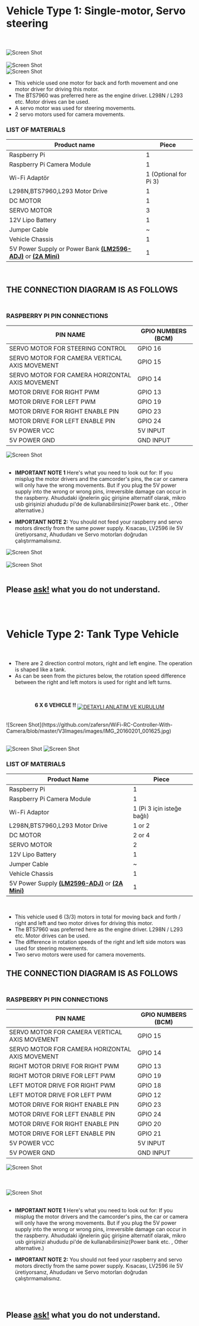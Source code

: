 
# Vehicle Type 1: Single-motor, Servo steering <br><br>



![Screen Shot](https://github.com/zafersn/WiFi-RC-Controller-With-Camera/blob/master/V3Images/images/IMG_20170118_191443_488.jpg)<br><br>
![Screen Shot](https://github.com/zafersn/WiFi-RC-Controller-With-Camera/blob/master/V3Images/images/IMG_20170109_181102.jpg)<br>
![Screen Shot](https://github.com/zafersn/WiFi-RC-Controller-With-Camera/blob/master/V3Images/images/IMG_20161226_171613.jpg)<br>
* This vehicle used one motor for back and forth movement and one motor driver for driving this motor.
 * The BTS7960 was preferred here as the engine driver. L298N / L293 etc.  Motor drives can be used.
* A servo motor was used for steering movements. <br>
* 2 servo motors used for camera movements.

### LIST OF MATERIALS
Product name| Piece
----| ---- 
Raspberry Pi| 1
Raspberry Pi Camera Module| 1
Wi-Fi Adaptör| 1 (Optional for Pi 3)
L298N,BTS7960,L293 Motor Drive| 1 
DC MOTOR|  1  
SERVO MOTOR| 3
12V Lipo Battery| 1
Jumper Cable | ~
Vehicle Chassis| 1
5V Power Supply or Power Bank  [**(LM2596-ADJ)**](http://www.robotistan.com/mini-ayarlanabilir-3a-voltaj-regulator-karti-lm2596-adj) or [**(2A Mini)**]( http://www.robotistan.com/2a-mini-ayarlanabilir-voltaj-dusurucu-regulator-karti)|1
<br>

## THE CONNECTION DIAGRAM IS AS FOLLOWS <br><br>

### RASPBERRY PI PIN CONNECTIONS
PIN NAME| GPIO NUMBERS (BCM)
----| ---- 
SERVO MOTOR FOR STEERING CONTROL| GPIO 16
SERVO MOTOR FOR CAMERA VERTICAL AXIS MOVEMENT| GPIO 15
SERVO MOTOR FOR CAMERA HORIZONTAL AXIS MOVEMENT| GPIO 14
MOTOR DRIVE FOR RIGHT PWM | GPIO 13
MOTOR DRIVE FOR LEFT PWM| GPIO 19
MOTOR DRIVE FOR RIGHT ENABLE PIN| GPIO 23
MOTOR DRIVE FOR LEFT ENABLE PIN| GPIO 24
5V POWER VCC  | 5V INPUT
5V POWER GND | GND INPUT
![Screen Shot](https://github.com/zafersn/WiFi-RC-Controller-With-Camera/blob/master/V3Images/images/RasPiO-portsplus2-on-pi_1500.jpg)<br><br>

* **IMPORTANT NOTE 1** Here's what you need to look out for: If you misplug the motor drivers and the camcorder's pins, the car or camera will only have the wrong movements. But if you plug the 5V power supply into the wrong or wrong pins, irreversible damage can occur in the raspberry. Ahududaki iğnelerin güç girişine alternatif olarak, mikro usb girişinizi ahududu pi'de de kullanabilirsiniz(Power bank etc. , Other alternative.)

* **IMPORTANT NOTE 2:** You should not feed your raspberry and servo motors directly from the same power supply. Kısacası, LV2596 ile 5V üretiyorsanız, Ahududanı ve Servo motorları doğrudan çalıştırmamalısınız.

![Screen Shot](https://github.com/zafersn/WiFi-RC-Controller-With-Camera/blob/master/V3Images/images/pin_baglanti%20servo_en.PNG)
<br><br>
![Screen Shot](https://github.com/zafersn/WiFi-RC-Controller-With-Camera/blob/master/V3Images/images/pin_baglanti_servo_schmatic_en.PNG)
<br><br>


## Please  [ask!](https://github.com/zafersn/WiFi-RC-Controller-With-Camera/issues) what you do not understand.



<br><br>

# Vehicle Type 2: Tank Type Vehicle <br><br>

* There are 2 direction control motors, right and left engine. The operation is shaped like a tank.
* As can be seen from the pictures below, the rotation speed difference between the right and left motors is used for right and left turns.
<br>


<p align="center" width="640" height="480" > <b>6 X 6 VEHICLE !!</b>
<a href="https://www.youtube.com/watch?v=06LrVjRDfS8"><img src="https://github.com/zafersn/WiFi-RC-Controller-With-Camera/blob/master/V3Images/images/giphy.gif" alt="DETAYLI ANLATIM VE KURULUM" align="middle" />
</a></p>


<br>
![Screen Shot](https://github.com/zafersn/WiFi-RC-Controller-With-Camera/blob/master/V3Images/images/IMG_20160201_001625.jpg)<br><br>


![Screen Shot](https://github.com/zafersn/WiFi-RC-Controller-With-Camera/blob/master/V3Images/images/IMG_20151122_142027.jpg)
![Screen Shot](https://github.com/zafersn/WiFi-RC-Controller-With-Camera/blob/master/V3Images/images/IMG_20151122_141900.jpg)

### LIST OF MATERIALS
Product Name| Piece
----| ---- 
Raspberry Pi| 1
Raspberry Pi Camera Module| 1
Wi-Fi Adaptor| 1 (Pi 3 için isteğe bağlı)
L298N,BTS7960,L293 Motor Drive| 1 or 2 
DC MOTOR|  2 or 4
SERVO MOTOR| 2
12V Lipo Battery| 1
Jumper Cable | ~
Vehicle Chassis | 1
5V Power Supply  [**(LM2596-ADJ)**](http://www.robotistan.com/mini-ayarlanabilir-3a-voltaj-regulator-karti-lm2596-adj) or [**(2A Mini)**]( http://www.robotistan.com/2a-mini-ayarlanabilir-voltaj-dusurucu-regulator-karti)|1
<br>

* This vehicle used 6  (3/3) motors in total for moving back and forth / right and left and two motor drives for driving this motor.
 * The BTS7960 was preferred here as the engine driver. L298N / L293 etc.  Motor drives can be used.
* The difference in rotation speeds of the right and left side motors was used for steering movements. <br>
* Two servo motors were used for camera movements.


## THE CONNECTION DIAGRAM IS AS FOLLOWS <br><br>

### RASPBERRY PI PIN CONNECTIONS
PIN NAME| GPIO NUMBERS (BCM)
----| ---- 
SERVO MOTOR FOR CAMERA VERTICAL AXIS MOVEMENT| GPIO 15
SERVO MOTOR FOR CAMERA HORIZONTAL AXIS MOVEMENT| GPIO 14
RIGHT MOTOR DRIVE FOR RIGHT PWM | GPIO 13
RIGHT MOTOR DRIVE FOR LEFT PWM| GPIO 19
LEFT MOTOR DRIVE FOR RIGHT PWM | GPIO 18
LEFT MOTOR DRIVE FOR LEFT PWM| GPIO 12
MOTOR DRIVE FOR RIGHT ENABLE PIN| GPIO 23
MOTOR DRIVE FOR LEFT ENABLE PIN| GPIO 24
MOTOR DRIVE FOR RIGHT ENABLE PIN| GPIO 20
MOTOR DRIVE FOR LEFT ENABLE PIN| GPIO 21
5V POWER VCC  | 5V INPUT
5V POWER GND | GND INPUT
![Screen Shot](https://github.com/zafersn/WiFi-RC-Controller-With-Camera/blob/master/V3Images/images/pin_baglanti_tank_en.PNG)<br><br>
<br><br>
![Screen Shot](https://github.com/zafersn/WiFi-RC-Controller-With-Camera/blob/master/V3Images/images/pin_baglanti_tank_sematik_en.PNG)
<br><br>
* **IMPORTANT NOTE 1** Here's what you need to look out for: If you misplug the motor drivers and the camcorder's pins, the car or camera will only have the wrong movements. But if you plug the 5V power supply into the wrong or wrong pins, irreversible damage can occur in the raspberry. Ahududaki iğnelerin güç girişine alternatif olarak, mikro usb girişinizi ahududu pi'de de kullanabilirsiniz(Power bank etc. , Other alternative.)

* **IMPORTANT NOTE 2:** You should not feed your raspberry and servo motors directly from the same power supply. Kısacası, LV2596 ile 5V üretiyorsanız, Ahududanı ve Servo motorları doğrudan çalıştırmamalısınız.

<br><br>
## Please  [ask!](https://github.com/zafersn/WiFi-RC-Controller-With-Camera/issues) what you do not understand.
